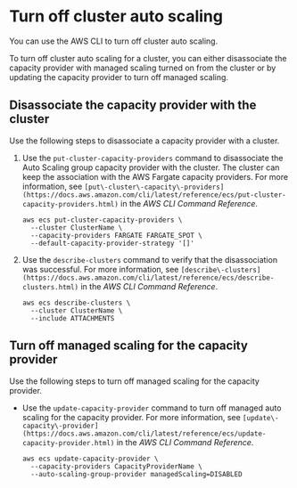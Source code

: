 # Turn off cluster auto scaling<a name="turn-off-cluster-auto-scaling"></a>

You can use the AWS CLI to turn off cluster auto scaling\. 

To turn off cluster auto scaling for a cluster, you can either disassociate the capacity provider with managed scaling turned on from the cluster or by updating the capacity provider to turn off managed scaling\.

## Disassociate the capacity provider with the cluster<a name="disassociate-capacity-provider"></a>

Use the following steps to disassociate a capacity provider with a cluster\.

1. Use the `put-cluster-capacity-providers` command to disassociate the Auto Scaling group capacity provider with the cluster\. The cluster can keep the association with the AWS Fargate capacity providers\. For more information, see `[put\-cluster\-capacity\-providers](https://docs.aws.amazon.com/cli/latest/reference/ecs/put-cluster-capacity-providers.html)` in the *AWS CLI Command Reference*\.

   ```
   aws ecs put-cluster-capacity-providers \
     --cluster ClusterName \
     --capacity-providers FARGATE FARGATE_SPOT \
     --default-capacity-provider-strategy '[]'
   ```

1. Use the `describe-clusters` command to verify that the disassociation was successful\. For more information, see `[describe\-clusters](https://docs.aws.amazon.com/cli/latest/reference/ecs/describe-clusters.html)` in the *AWS CLI Command Reference*\.

   ```
   aws ecs describe-clusters \
     --cluster ClusterName \
     --include ATTACHMENTS
   ```

## Turn off managed scaling for the capacity provider<a name="turn-off-managed-scaling"></a>

Use the following steps to turn off managed scaling for the capacity provider\.
+ Use the `update-capacity-provider` command to turn off managed auto scaling for the capacity provider\. For more information, see `[update\-capacity\-provider](https://docs.aws.amazon.com/cli/latest/reference/ecs/update-capacity-provider.html)` in the *AWS CLI Command Reference*\.

  ```
  aws ecs update-capacity-provider \
    --capacity-providers CapacityProviderName \
    --auto-scaling-group-provider managedScaling=DISABLED
  ```